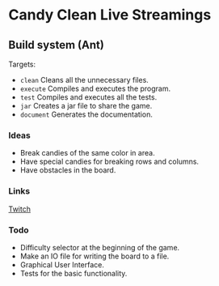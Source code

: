 # Candy Clean Live Streamings


## Build system (Ant)

Targets:
  - `clean` Cleans all the unnecessary files.
  - `execute` Compiles and executes the program.
  - `test` Compiles and executes all the tests.
  - `jar` Creates a jar file to share the game.
  - `document` Generates the documentation.


### Ideas
  - Break candies of the same color in area.
  - Have special candies for breaking rows and columns.
  - Have obstacles in the board.


### Links

[Twitch](https://www.twitch.tv/samuelete_26)


### Todo
  - Difficulty selector at the beginning of the game.
  - Make an IO file for writing the board to a file.
  - Graphical User Interface.
  - Tests for the basic functionality.
